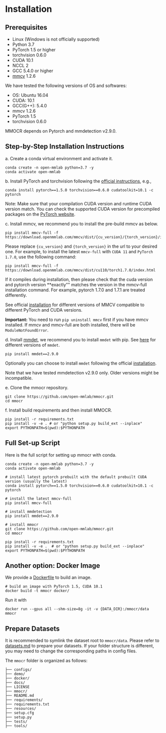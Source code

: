 # Installation

## Prerequisites

- Linux (Windows is not officially supported)
- Python 3.7
- PyTorch 1.5 or higher
- torchvision 0.6.0
- CUDA 10.1
- NCCL 2
- GCC 5.4.0 or higher
- [mmcv](https://github.com/open-mmlab/mmcv) 1.2.6

We have tested the following versions of OS and softwares:

- OS: Ubuntu 16.04
- CUDA: 10.1
- GCC(G++): 5.4.0
- mmcv 1.2.6
- PyTorch 1.5
- torchvision 0.6.0

MMOCR depends on Pytorch and mmdetection v2.9.0.

## Step-by-Step Installation Instructions

a. Create a conda virtual environment and activate it.

```shell
conda create -n open-mmlab python=3.7 -y
conda activate open-mmlab
```

b. Install PyTorch and torchvision following the [official instructions](https://pytorch.org/), e.g.,

```shell
conda install pytorch==1.5.0 torchvision==0.6.0 cudatoolkit=10.1 -c pytorch
```
Note: Make sure that your compilation CUDA version and runtime CUDA version match.
You can check the supported CUDA version for precompiled packages on the [PyTorch website](https://pytorch.org/).


c. Install mmcv, we recommend you to install the pre-build mmcv as below.

```shell
pip install mmcv-full -f https://download.openmmlab.com/mmcv/dist/{cu_version}/{torch_version}/index.html
```

Please replace ``{cu_version}`` and ``{torch_version}`` in the url to your desired one. For example, to install the latest ``mmcv-full`` with ``CUDA 11`` and ``PyTorch 1.7.0``, use the following command:

```shell
pip install mmcv-full -f https://download.openmmlab.com/mmcv/dist/cu110/torch1.7.0/index.html
```

If it compiles during installation, then please check that the cuda version and pytorch version **exactly"" matches the version in the mmcv-full installation command. For example, pytorch 1.7.0 and 1.7.1 are treated differently.

See official [installation](https://github.com/open-mmlab/mmcv#installation) for different versions of MMCV compatible to different PyTorch and CUDA versions.

**Important:** You need to run `pip uninstall mmcv` first if you have mmcv installed. If mmcv and mmcv-full are both installed, there will be `ModuleNotFoundError`.

d. Install [mmdet](https://github.com/open-mmlab/mmdetection.git), we recommend you to install `mmdet` with pip.
See [here](https://pypi.org/project/mmdet/2.9.0/) for different versions of `mmdet`.

```shell
pip install mmdet==2.9.0
```

Optionally you can choose to install `mmdet` following the official [installation](https://github.com/open-mmlab/mmdetection/blob/master/docs/get_started.md).



Note that we have tested mmdetection v2.9.0 only. Older versions might be incompatible.

e. Clone the mmocr repository.

```shell
git clone https://github.com/open-mmlab/mmocr.git
cd mmocr
```

f. Install build requirements and then install MMOCR.

```shell
pip install -r requirements.txt
pip install -v -e . # or "python setup.py build_ext --inplace"
export PYTHONPATH=$(pwd):$PYTHONPATH
```

## Full Set-up Script

Here is the full script for setting up mmocr with conda.

```shell
conda create -n open-mmlab python=3.7 -y
conda activate open-mmlab

# install latest pytorch prebuilt with the default prebuilt CUDA version (usually the latest)
conda install pytorch==1.5.0 torchvision==0.6.0 cudatoolkit=10.1 -c pytorch

# install the latest mmcv-full
pip install mmcv-full

# install mmdetection
pip install mmdet==2.9.0

# install mmocr
git clone https://github.com/open-mmlab/mmocr.git
cd mmocr

pip install -r requirements.txt
pip install -v -e .  # or "python setup.py build_ext --inplace"
export PYTHONPATH=$(pwd):$PYTHONPATH
```

## Another option: Docker Image

We provide a [Dockerfile](https://github.com/open-mmlab/mmocr/blob/master/docker/Dockerfile) to build an image.

```shell
# build an image with PyTorch 1.5, CUDA 10.1
docker build -t mmocr docker/
```

Run it with

```shell
docker run --gpus all --shm-size=8g -it -v {DATA_DIR}:/mmocr/data mmocr
```

## Prepare Datasets

It is recommended to symlink the dataset root to `mmocr/data`. Please refer to [datasets.md](datasets.md) to prepare your datasets.
If your folder structure is different, you may need to change the corresponding paths in config files.

The `mmocr` folder is organized as follows:
```
├── configs/
├── demo/
├── docker/
├── docs/
├── LICENSE
├── mmocr/
├── README.md
├── requirements/
├── requirements.txt
├── resources/
├── setup.cfg
├── setup.py
├── tests/
├── tools/
```
